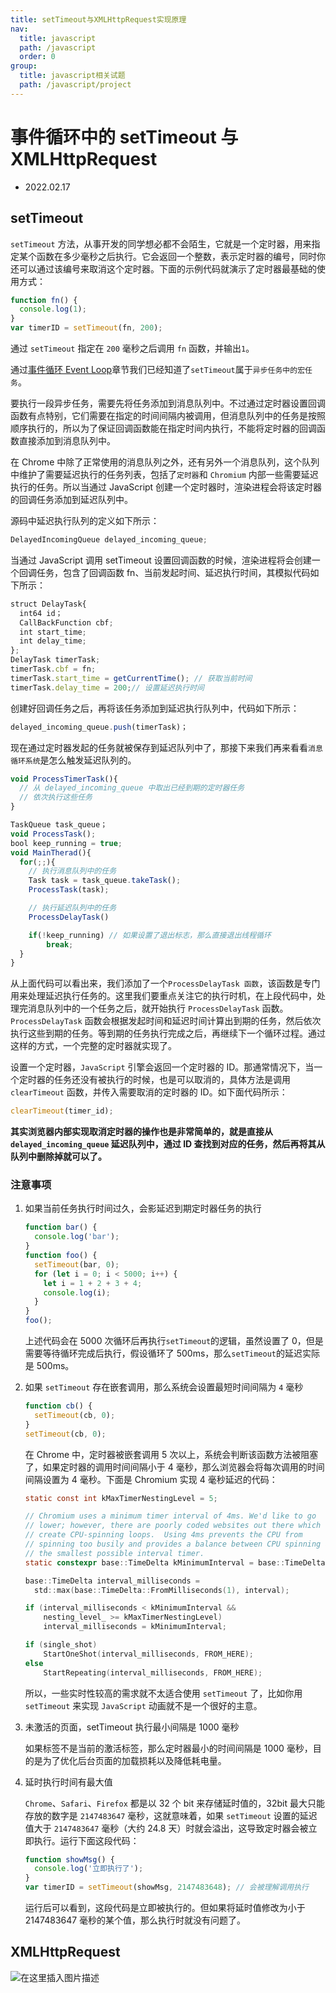 ```yaml
---
title: setTimeout与XMLHttpRequest实现原理
nav:
  title: javascript
  path: /javascript
  order: 0
group:
  title: javascript相关试题
  path: /javascript/project
---
```


# 事件循环中的 setTimeout 与 XMLHttpRequest

- 2022.02.17

## setTimeout

`setTimeout` 方法，从事开发的同学想必都不会陌生，它就是一个定时器，用来指定某个函数在多少毫秒之后执行。它会返回一个整数，表示定时器的编号，同时你还可以通过该编号来取消这个定时器。下面的示例代码就演示了定时器最基础的使用方式：

```js
function fn() {
  console.log(1);
}
var timerID = setTimeout(fn, 200);
```

通过 `setTimeout` 指定在 `200` 毫秒之后调用 `fn` 函数，并输出`1`。

通过[事件循环 Event Loop](/javascript/project/eventloop)章节我们已经知道了`setTimeout`属于`异步任务中的宏任务`。

要执行一段异步任务，需要先将任务添加到消息队列中。不过通过定时器设置回调函数有点特别，它们需要在指定的时间间隔内被调用，但消息队列中的任务是按照顺序执行的，所以为了保证回调函数能在指定时间内执行，不能将定时器的回调函数直接添加到消息队列中。

在 Chrome 中除了正常使用的消息队列之外，还有另外一个消息队列，这个队列中维护了需要延迟执行的任务列表，包括了`定时器`和 `Chromium` 内部一些需要延迟执行的任务。所以当通过 JavaScript 创建一个定时器时，渲染进程会将该定时器的回调任务添加到延迟队列中。

源码中延迟执行队列的定义如下所示：

```js
DelayedIncomingQueue delayed_incoming_queue;
```

当通过 JavaScript 调用 setTimeout 设置回调函数的时候，渲染进程将会创建一个回调任务，包含了回调函数 fn、当前发起时间、延迟执行时间，其模拟代码如下所示：

```js
struct DelayTask{
  int64 id；
  CallBackFunction cbf;
  int start_time;
  int delay_time;
};
DelayTask timerTask;
timerTask.cbf = fn;
timerTask.start_time = getCurrentTime(); // 获取当前时间
timerTask.delay_time = 200;// 设置延迟执行时间
```

创建好回调任务之后，再将该任务添加到延迟执行队列中，代码如下所示：

```js
delayed_incoming_queue.push(timerTask)；
```

现在通过定时器发起的任务就被保存到延迟队列中了，那接下来我们再来看看`消息循环系统`是怎么触发延迟队列的。

```js
void ProcessTimerTask(){
  // 从 delayed_incoming_queue 中取出已经到期的定时器任务
  // 依次执行这些任务
}

TaskQueue task_queue；
void ProcessTask();
bool keep_running = true;
void MainTherad(){
  for(;;){
    // 执行消息队列中的任务
    Task task = task_queue.takeTask();
    ProcessTask(task);

    // 执行延迟队列中的任务
    ProcessDelayTask()

    if(!keep_running) // 如果设置了退出标志，那么直接退出线程循环
        break;
  }
}
```

从上面代码可以看出来，我们添加了一个`ProcessDelayTask 函数`，该函数是专门用来处理延迟执行任务的。这里我们要重点关注它的执行时机，在上段代码中，处理完消息队列中的一个任务之后，就开始执行 `ProcessDelayTask` 函数。`ProcessDelayTask` 函数会根据发起时间和延迟时间计算出到期的任务，然后依次执行这些到期的任务。等到期的任务执行完成之后，再继续下一个循环过程。通过这样的方式，一个完整的定时器就实现了。

设置一个定时器，`JavaScript` 引擎会返回一个定时器的 ID。那通常情况下，当一个定时器的任务还没有被执行的时候，也是可以取消的，具体方法是调用`clearTimeout` 函数，并传入需要取消的定时器的 ID。如下面代码所示：

```js
clearTimeout(timer_id);
```

**其实浏览器内部实现取消定时器的操作也是非常简单的，就是直接从 `delayed_incoming_queue` 延迟队列中，通过 ID 查找到对应的任务，然后再将其从队列中删除掉就可以了。**

### 注意事项

1. 如果当前任务执行时间过久，会影延迟到期定时器任务的执行

   ```js
   function bar() {
     console.log('bar');
   }
   function foo() {
     setTimeout(bar, 0);
     for (let i = 0; i < 5000; i++) {
       let i = 1 + 2 + 3 + 4;
       console.log(i);
     }
   }
   foo();
   ```

   上述代码会在 5000 次循环后再执行`setTimeout`的逻辑，虽然设置了 0，但是需要等待循环完成后执行，假设循环了 500ms，那么`setTimeout`的延迟实际是 500ms。

2. 如果 `setTimeout` 存在嵌套调用，那么系统会设置最短时间间隔为 `4` 毫秒

   ```js
   function cb() {
     setTimeout(cb, 0);
   }
   setTimeout(cb, 0);
   ```

   在 Chrome 中，定时器被嵌套调用 5 次以上，系统会判断该函数方法被阻塞了，如果定时器的调用时间间隔小于 4 毫秒，那么浏览器会将每次调用的时间间隔设置为 4 毫秒。下面是 Chromium 实现 4 毫秒延迟的代码：

   ```c
   static const int kMaxTimerNestingLevel = 5;

   // Chromium uses a minimum timer interval of 4ms. We'd like to go
   // lower; however, there are poorly coded websites out there which do
   // create CPU-spinning loops.  Using 4ms prevents the CPU from
   // spinning too busily and provides a balance between CPU spinning and
   // the smallest possible interval timer.
   static constexpr base::TimeDelta kMinimumInterval = base::TimeDelta::FromMilliseconds(4);

   base::TimeDelta interval_milliseconds =
     std::max(base::TimeDelta::FromMilliseconds(1), interval);

   if (interval_milliseconds < kMinimumInterval &&
       nesting_level_ >= kMaxTimerNestingLevel)
       interval_milliseconds = kMinimumInterval;

   if (single_shot)
       StartOneShot(interval_milliseconds, FROM_HERE);
   else
       StartRepeating(interval_milliseconds, FROM_HERE);
   ```

   所以，一些实时性较高的需求就不太适合使用 `setTimeout` 了，比如你用 `setTimeout` 来实现 `JavaScript` 动画就不是一个很好的主意。

3. 未激活的页面，setTimeout 执行最小间隔是 1000 毫秒

   如果标签不是当前的激活标签，那么定时器最小的时间间隔是 1000 毫秒，目的是为了优化后台页面的加载损耗以及降低耗电量。

4. 延时执行时间有最大值

   `Chrome`、`Safari`、`Firefox` 都是以 32 个 bit 来存储延时值的，32bit 最大只能存放的数字是 `2147483647` 毫秒，这就意味着，如果 `setTimeout` 设置的延迟值大于 `2147483647` 毫秒（大约 24.8 天）时就会溢出，这导致定时器会被立即执行。运行下面这段代码：

   ```js
   function showMsg() {
     console.log('立即执行了');
   }
   var timerID = setTimeout(showMsg, 2147483648); // 会被理解调用执行
   ```

   运行后可以看到，这段代码是立即被执行的。但如果将延时值修改为小于 2147483647 毫秒的某个值，那么执行时就没有问题了。

## XMLHttpRequest

![在这里插入图片描述](https://img-blog.csdnimg.cn/b7f7bf6512a84d138bb690da119377ba.png?x-oss-process=image,type_d3F5LXplbmhlaQ,shadow_50,text_Q1NETiBAeGpsMjcxMzE0,size_20,color_FFFFFF,t_70,g_se,x_16)
